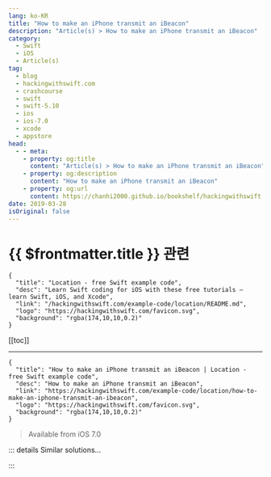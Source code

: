 ```yaml
---
lang: ko-KR
title: "How to make an iPhone transmit an iBeacon"
description: "Article(s) > How to make an iPhone transmit an iBeacon"
category:
  - Swift
  - iOS
  - Article(s)
tag: 
  - blog
  - hackingwithswift.com
  - crashcourse
  - swift
  - swift-5.10
  - ios
  - ios-7.0
  - xcode
  - appstore
head:
  - - meta:
    - property: og:title
      content: "Article(s) > How to make an iPhone transmit an iBeacon"
    - property: og:description
      content: "How to make an iPhone transmit an iBeacon"
    - property: og:url
      content: https://chanhi2000.github.io/bookshelf/hackingwithswift.com/example-code/location/how-to-look-up-a-location-with-mklocalsearchrequest.html
date: 2019-03-28
isOriginal: false
---
```


# {{ $frontmatter.title }} 관련

```component VPCard
{
  "title": "Location - free Swift example code",
  "desc": "Learn Swift coding for iOS with these free tutorials – learn Swift, iOS, and Xcode",
  "link": "/hackingwithswift.com/example-code/location/README.md",
  "logo": "https://hackingwithswift.com/favicon.svg",
  "background": "rgba(174,10,10,0.2)"
}
```

[[toc]]

---

```component VPCard
{
  "title": "How to make an iPhone transmit an iBeacon | Location - free Swift example code",
  "desc": "How to make an iPhone transmit an iBeacon",
  "link": "https://hackingwithswift.com/example-code/location/how-to-make-an-iphone-transmit-an-ibeacon",
  "logo": "https://hackingwithswift.com/favicon.svg",
  "background": "rgba(174,10,10,0.2)"
}
```

> Available from iOS 7.0

<!-- TODO: 작성 -->

<!-- 
iOS 7.0 introduced not only the ability to detect iBeacons, but also the ability to create iBeacons – for iPhones and iPads to broadcast their own beacon signal that can then be detected by other devices. To make this work, you add these two imports:

```swift
import CoreBluetooth
import CoreLocation
```

Now you need to make your view controller (or other class) conform to the `CBPeripheralManagerDelegate` protocol so that it’s capable of handling Bluetooth state changes. You also need to create three properties: the beacon itself, plus two Bluetooth properties that store configuration and management information. 

Once that’s done, there are three methods you need to include. The first one creates the beacon and starts broadcasting, the second one stops the beacon, and the third one acts as an intermediary between your app and the iOS Bluetooth stack.

Here’s a working example to get you started:

```swift
class ViewController: UIViewController, CBPeripheralManagerDelegate {
    var localBeacon: CLBeaconRegion!
    var beaconPeripheralData: NSDictionary!
    var peripheralManager: CBPeripheralManager!

    func initLocalBeacon() {
        if localBeacon != nil {
            stopLocalBeacon()
        }

        let localBeaconUUID = "5A4BCFCE-174E-4BAC-A814-092E77F6B7E5"
        let localBeaconMajor: CLBeaconMajorValue = 123
        let localBeaconMinor: CLBeaconMinorValue = 456

        let uuid = UUID(uuidString: localBeaconUUID)!
        localBeacon = CLBeaconRegion(proximityUUID: uuid, major: localBeaconMajor, minor: localBeaconMinor, identifier: "Your private identifer here")

        beaconPeripheralData = localBeacon.peripheralData(withMeasuredPower: nil)
        peripheralManager = CBPeripheralManager(delegate: self, queue: nil, options: nil)
    }

    func stopLocalBeacon() {
        peripheralManager.stopAdvertising()
        peripheralManager = nil
        beaconPeripheralData = nil
        localBeacon = nil
    }

    func peripheralManagerDidUpdateState(_ peripheral: CBPeripheralManager) {
        if peripheral.state == .poweredOn {
            peripheralManager.startAdvertising(beaconPeripheralData as? [String: Any])
        } else if peripheral.state == .poweredOff {
            peripheralManager.stopAdvertising()
        }
    }
}
```

-->

::: details Similar solutions…

<!--
/example-code/uikit/how-to-hide-the-home-indicator-on-iphone-x">How to hide the home indicator on iPhone X 
/example-code/uikit/how-to-read-the-battery-level-of-an-iphone-or-ipad">How to read the battery level of an iPhone or iPad 
/example-code/uikit/how-to-check-whether-an-iphone-or-ipad-is-upside-down-or-face-up">How to check whether an iPhone or iPad is upside down or face up 
/quick-start/swiftui/swiftui-tips-and-tricks">SwiftUI tips and tricks 
/example-code/uikit/how-to-create-live-playgrounds-in-xcode">How to create live playgrounds in Xcode</a>
-->

:::


